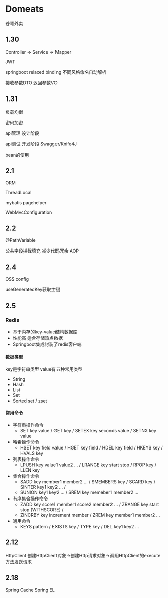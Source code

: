 # Domeats
苍穹外卖

## 1.30
Controller => Service => Mapper

JWT

springboot relaxed binding 不同风格命名自动解析

接收参数DTO 返回参数VO

## 1.31
负载均衡

密码加密

api管理 设计阶段

api测试 开发阶段 Swagger/Knife4J

bean的使用

## 2.1
ORM

ThreadLocal

mybatis pagehelper

WebMvcConfiguration

## 2.2
@PathVariable

公共字段拦截填充 减少代码冗余 AOP

## 2.4
OSS config

useGeneratedKey获取主键

## 2.5
### Redis
* 基于内存的key-value结构数据库
* 性能高 适合存储热点数据
* Springboot集成封装了redis客户端

#### 数据类型
key是字符串类型 value有五种常用类型
* String
* Hash
* List
* Set
* Sorted set / zset

#### 常用命令
* 字符串操作命令
  * SET key value / GET key / SETEX key seconds value / SETNX key value
* 哈希操作命令
  * HSET key field value / HGET key field / HDEL key field / HKEYS key / HVALS key
* 列表操作命令
  * LPUSH key value1 value2 ... / LRANGE key start stop / RPOP key / LLEN key
* 集合操作命令
  * SADD key member1 member2 ... / SMEMBERS key / SCARD key / SINTER key1 key2 ... /
  * SUNION key1 key2 ... / SREM key memeber1 member2 ...
* 有序集合操作命令
  * ZADD key score1 member1 score2 member2 ... / ZRANGE key start stop (WITHSCORE) /
  * ZINCRBY key increment member / ZREM key member1 member2 ...
* 通用命令
  * KEYS pattern / EXISTS key / TYPE key / DEL key1 key2 ...

## 2.12
HttpClient 创建HttpClient对象->创建Http请求对象->调用HttpClient的execute方法发送请求


## 2.18
Spring Cache
Spring EL